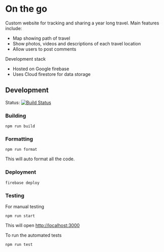 

# On the go
Custom website for tracking and sharing a year long travel.  Main features include:
* Map showing path of travel
* Show photos, videos and descriptions of each travel location
* Allow users to post comments

Development stack
* Hosted on Google firebase
* Uses Cloud firestore for data storage

## Development
Status: [![Build Status](https://travis-ci.com/sgoertzen/onthego.svg?branch=master)](https://travis-ci.com/sgoertzen/onthego) 

### Building
```
npm run build
```

### Formatting
```
npm run format
```
This will auto format all the code.

### Deployment
```
firebase deploy
```

### Testing
For manual testing
```
npm run start
```
This will open [http://localhost:3000](http://localhost:3000)

To run the automated tests
```
npm run test
```
